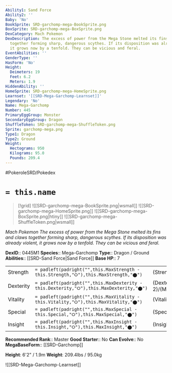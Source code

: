 ```yaml
---
Ability1: Sand Force
Ability2: ''
Baby: 'No'
BookSprite: SRD-garchomp-mega-BookSprite.png
BoxSprite: SRD-garchomp-mega-BoxSprite.png
DexCategory: Mach Pokemon
DexDescription: The excess of power from the Mega Stone melted its fins and claws
  together forming sharp, dangerous scythes. If its disposition was already violent,
  it grows now by a tenfold. They can be vicious and feral.
EventAbilities: ''
GenderType: ''
HasForm: 'No'
Height:
  Deimeters: 19
  Feet: 6.2
  Meters: 1.9
HiddenAbility: ''
HomeSprite: SRD-garchomp-mega-HomeSprite.png
Learnset: '[[SRD-Mega-Garchomp-Learnset]]'
Legendary: 'No'
Name: Mega-Garchomp
Number: 445
PrimaryEggGroup: Monster
SecondaryEggGroup: Dragon
ShuffleToken: SRD-garchomp-mega-ShuffleToken.png
Sprite: garchomp-mega.png
Type1: Dragon
Type2: Ground
Weight:
  Hectograms: 950
  Kilograms: 95.0
  Pounds: 209.4
---
```


#PokeroleSRD/Pokedex

# `= this.name`

> [!grid]
> ![[SRD-garchomp-mega-BookSprite.png|wsmall]]
> ![[SRD-garchomp-mega-HomeSprite.png]]
> ![[SRD-garchomp-mega-BoxSprite.png|htiny]]
> ![[SRD-garchomp-mega-ShuffleToken.png|wsmall]]


*Mach Pokemon*
*The excess of power from the Mega Stone melted its fins and claws together forming sharp, dangerous scythes. If its disposition was already violent, it grows now by a tenfold. They can be vicious and feral.*

**DexID**:: 0445M1
**Species**:: Mega-Garchomp
**Type**:: Dragon / Ground
**Abilities**:: [[SRD-Sand Force|Sand Force]]
**Base HP**:: 7

|           |                                                                                        |                                          |
| --------- | -------------------------------------------------------------------------------------- | ---------------------------------------- |
| Strength  | `= padleft(padright("",this.MaxStrength - this.Strength,"⭘"),this.MaxStrength,"⬤")`    | (Strength::4)/(MaxStrength::9)   |
| Dexterity | `= padleft(padright("",this.MaxDexterity - this.Dexterity,"⭘"),this.MaxDexterity,"⬤")` | (Dexterity:: 2)/(MaxDexterity::5) |
| Vitality  | `= padleft(padright("",this.MaxVitality - this.Vitality,"⭘"),this.MaxVitality,"⬤")`    | (Vitality::3)/(MaxVitality::6)   |
| Special   | `= padleft(padright("",this.MaxSpecial - this.Special,"⭘"),this.MaxSpecial,"⬤")`       | (Special::3)/(MaxSpecial::7)     |
| Insight   | `= padleft(padright("",this.MaxInsight - this.Insight,"⭘"),this.MaxInsight,"⬤")`       | (Insight::3)/(MaxInsight::6)     |


**Recommended Rank**:: Master
**Good Starter**:: No
**Can Evolve**:: No
**MegaBaseForm**:: [[SRD-Garchomp]]

**Height**: 6'2" / 1.9m
**Weight**: 209.4lbs / 95.0kg

![[SRD-Mega-Garchomp-Learnset]]